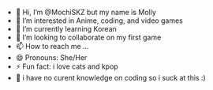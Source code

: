 - 👋 Hi, I’m @MochiSKZ but my name is Molly
- 👀 I’m interested in Anime, coding, and video games
- 🌱 I’m currently learning Korean
- 💞️ I’m looking to collaborate on my first game
- 📫 How to reach me ...
- 😄 Pronouns: She/Her
- ⚡ Fun fact: i love cats and kpop
- 💌 i have no curent knowledge on coding so i suck at this :)
<!---
MochiSKZ/MochiSKZ is a ✨ special ✨ repository because its `README.md` (this file) appears on your GitHub profile.
You can click the Preview link to take a look at your changes.
--->

